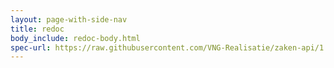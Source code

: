 ```yaml
---
layout: page-with-side-nav
title: redoc
body_include: redoc-body.html
spec-url: https://raw.githubusercontent.com/VNG-Realisatie/zaken-api/1.4.0/src/openapi.yaml
---
```

<redoc spec-url='{{ page.spec-url}}'></redoc>
